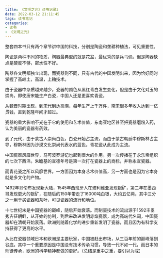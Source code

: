 ```yaml
---
title: 《文明之光》读书记录3
date: 2022-03-12 21:11:45
tags: 读书笔记
categories: 
- 读书
- 《文明之光》
---
```

整套四本书只有两个章节讲中国的科技，分别是陶瓷和垄耕种植法，可见重要性。

陶瓷是两种不同的物质，陶器最典型的就是花盆，最优秀的是兵马俑。但是陶器缺点是硬度不够，密水性不好。

陶器各文明都独立出现，而瓷器则不同，只有古代的中国发明出来，因为恰好同时掌握了高岭土，高温，上釉技术。

由于瓷器中杂质越来越少，瓷器的颜色从黑红青白发生变化，但是由于文化对玉的崇尚，即使唐宋能生产白瓷，中国人还是更喜欢青瓷。

从魏晋时期出现，到宋代到达高潮，每年生产上千万件，南宋很多年收入达到一亿贯钱，直到乾隆年间才超过。

瓷器的重大影响不光在于它的使用和艺术价值，东南亚地区甚至把瓷器磨粉入药，认为美丽的瓷器有药效。

到了元代，由于蒙古人崇尚白色，白瓷开始占主流，而由于蒙古朝廷中穆斯林占主导，穆斯林因为沙漠文化崇尚代表水的蓝色，青花瓷从此成为主流。

中国瓷器风靡世界，马可波罗游记也起到很大的作用。另一次传播在于永乐帝组织的七次下西洋。朱瞻基的宣德年号是第一次打在瓷器上的商标，并称永宣瓷器。

而青花瓷之所以风靡世界，一方面因为本身艺术价值高，另一方面也是因为它本身就是多文化的产物。

1492年哥伦布发现新大陆，1545年西班牙人在玻利维亚发现银矿，第二年在墨西哥发现更大的银矿，在随后的150年带走了16000吨白银，大约五亿两，其中三分之一用于买瓷器和茶叶，可见瓷器的流行和地位。

十七世纪末是中国瓷器的巅峰，随后开始衰落。而制瓷技术的流出源于1592丰臣秀吉征朝鲜，从开始的仿制，到后来改进发明赤焰瓷器，成为高端代名词，中国瓷器却在清朝开始衰落。欧洲则随着化学的进步重新发明了瓷器，而且因为有科学支持获得了更高的水平。

从此在瓷器领域日本和欧洲是主要玩家，中国被赶出市场，从三百年前的巅峰落到谷底。其中一个重要原因是中国没有技术传承习惯，导致一代不如一代，而日本的师徒传承，欧洲的科学精神都做的更好。（总结是重中之重，要引以为戒）
